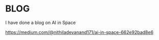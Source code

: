 # BLOG
I have done a blog on AI in Space

https://medium.com/@nithiladevanand171/ai-in-space-662e92bad8e6
